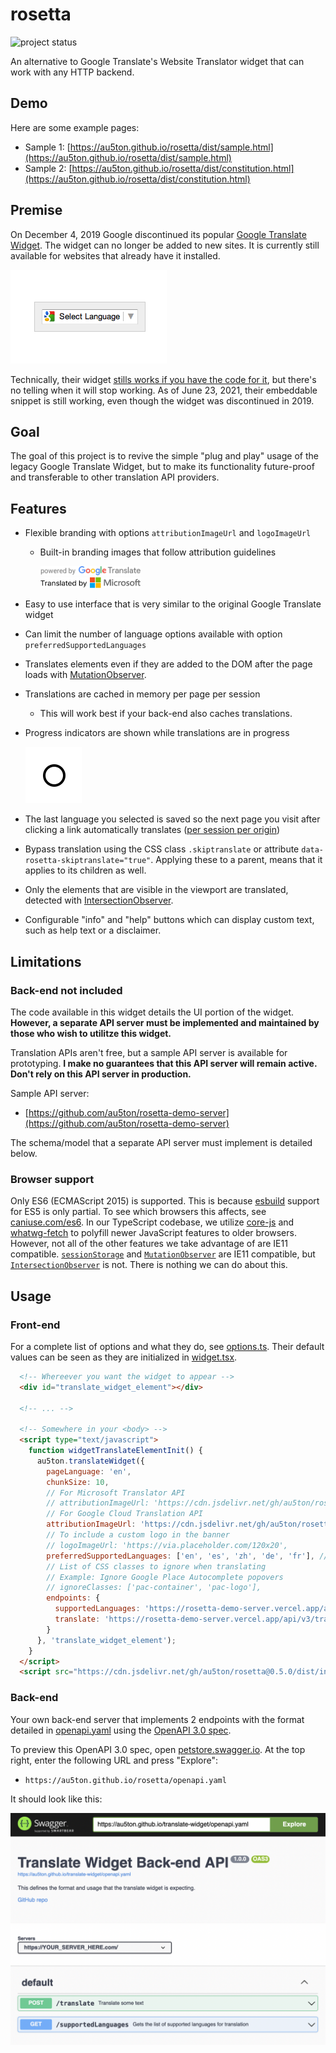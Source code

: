 # rosetta

![project status](https://badgen.net/badge/project%20status/in%20development/yellow?icon=github)

An alternative to Google Translate's Website Translator widget that can work with any HTTP backend.

## Demo

Here are some example pages:

- Sample 1: [https://au5ton.github.io/rosetta/dist/sample.html](https://au5ton.github.io/rosetta/dist/sample.html)
- Sample 2: [https://au5ton.github.io/rosetta/dist/constitution.html](https://au5ton.github.io/rosetta/dist/constitution.html)

## Premise

On December 4, 2019 Google discontinued its popular [Google Translate Widget](https://translate.google.com/manager/website/). The widget can no longer be added to new sites. It is currently still available for websites that already have it installed.

![screenshot](img/google_translate_1.png)

Technically, their widget [stills works if you have the code for it](https://www.w3schools.com/howto/howto_google_translate.asp), but there's no telling when it will stop working. As of June 23, 2021, their embeddable snippet is still working, even though the widget was discontinued in 2019.

## Goal

The goal of this project is to revive the simple "plug and play" usage of the legacy Google Translate Widget, but to make its functionality future-proof and transferable to other translation API providers.

## Features

- Flexible branding with options `attributionImageUrl` and `logoImageUrl`
  - Built-in branding images that follow attribution guidelines

    <img src="dist/google-translate.svg" alt="Google Translate" width="160" />
    <br />
    <img src="dist/msft-translator.svg" alt="Microsoft Translator" width="160" />

- Easy to use interface that is very similar to the original Google Translate widget
- Can limit the number of language options available with option `preferredSupportedLanguages`
- Translates elements even if they are added to the DOM after the page loads with [MutationObserver](https://developer.mozilla.org/en-US/docs/Web/API/MutationObserver).
- Translations are cached in memory per page per session
  - This will work best if your back-end also caches translations.
- Progress indicators are shown while translations are in progress

  ![rings](resource/rings.svg)

- The last language you selected is saved so the next page you visit after clicking a link automatically translates ([per session per origin](https://developer.mozilla.org/en-US/docs/Web/API/Window/sessionStorage))
- Bypass translation using the CSS class `.skiptranslate` or attribute `data-rosetta-skiptranslate="true"`. Applying these to a parent, means that it applies to its children as well.
- Only the elements that are visible in the viewport are translated, detected with [IntersectionObserver](https://developer.mozilla.org/en-US/docs/Web/API/IntersectionObserver).
- Configurable "info" and "help" buttons which can display custom text, such as help text or a disclaimer.

## Limitations

### Back-end not included

The code available in this widget details the UI portion of the widget. **However, a separate API server must be implemented and maintained by those who wish to utilitze this widget.**

Translation APIs aren't free, but a sample API server is available for prototyping. **I make no guarantees that this API server will remain active. Don't rely on this API server in production.**

Sample API server:
- [https://github.com/au5ton/rosetta-demo-server](https://github.com/au5ton/rosetta-demo-server)

The schema/model that a separate API server must implement is detailed below.

### Browser support

Only ES6 (ECMAScript 2015) is supported. This is because [esbuild](https://github.com/evanw/esbuild/issues/297) support for ES5 is only partial. To see which browsers this affects, see [caniuse.com/es6](https://caniuse.com/es6). In our TypeScript codebase, we utilize [core-js](https://github.com/zloirock/core-js) and [whatwg-fetch](https://github.com/github/fetch) to polyfill newer JavaScript features to older browsers. However, not all of the other features we take advantage of are IE11 compatible. [`sessionStorage`](https://developer.mozilla.org/en-US/docs/Web/API/Window/sessionStorage) and [`MutationObserver`](https://developer.mozilla.org/en-US/docs/Web/API/MutationObserver) are IE11 compatible, but [`IntersectionObserver`](https://developer.mozilla.org/en-US/docs/Web/API/IntersectionObserver) is not. There is nothing we can do about this.

## Usage

### Front-end

For a complete list of options and what they do, see [options.ts](src/options.ts). Their default values can be seen as they are initialized in [widget.tsx](src/widget.tsx).

```html
  <!-- Whereever you want the widget to appear -->
  <div id="translate_widget_element"></div>

  <!-- ... -->

  <!-- Somewhere in your <body> -->
  <script type="text/javascript">
    function widgetTranslateElementInit() {
      au5ton.translateWidget({
        pageLanguage: 'en',
        chunkSize: 10,
        // For Microsoft Translator API
        // attributionImageUrl: 'https://cdn.jsdelivr.net/gh/au5ton/rosetta@0.5.0/dist/msft-translator.svg',
        // For Google Cloud Translation API
        attributionImageUrl: 'https://cdn.jsdelivr.net/gh/au5ton/rosetta@0.5.0/dist/google-translate.svg',
        // To include a custom logo in the banner
        // logoImageUrl: 'https://via.placeholder.com/120x20',
        preferredSupportedLanguages: ['en', 'es', 'zh', 'de', 'fr'], // or [] to include everything
        // List of CSS classes to ignore when translating
        // Example: Ignore Google Place Autocomplete popovers
        // ignoreClasses: ['pac-container', 'pac-logo'],
        endpoints: {
          supportedLanguages: 'https://rosetta-demo-server.vercel.app/api/v3/supportedLanguages',
          translate: 'https://rosetta-demo-server.vercel.app/api/v3/translate'
        }
      }, 'translate_widget_element');
    }
  </script>
  <script src="https://cdn.jsdelivr.net/gh/au5ton/rosetta@0.5.0/dist/index.js" onload="widgetTranslateElementInit()"></script>
```

### Back-end

Your own back-end server that implements 2 endpoints with the format detailed in [openapi.yaml](openapi.yaml) using the [OpenAPI 3.0 spec](https://swagger.io/specification/).

To preview this OpenAPI 3.0 spec, open [petstore.swagger.io](https://petstore.swagger.io/#/). At the top right, enter the following URL and press "Explore":
- `https://au5ton.github.io/rosetta/openapi.yaml`

It should look like this:

![swagger ui](img/swagger_ui.png)

